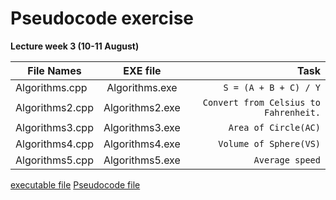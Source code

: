 # Pseudocode exercise

**Lecture week 3 (10-11 August)**

| File Names        | EXE file           | Task  |
| ----------------- |:------------------:| -----:|
|Algorithms.cpp     | Algorithms.exe | `S = (A + B + C) / Y` |
| Algorithms2.cpp    | Algorithms2.exe | `Convert from Celsius to Fahrenheit.`|
| Algorithms3.cpp    | Algorithms3.exe    | `Area of Circle(AC)`|
| Algorithms4.cpp    | Algorithms4.exe |`Volume of Sphere(VS)` |
| Algorithms5.cpp    | Algorithms5.exe    |` Average speed` |

[executable file](https://github.com/mhrk04/INTRODUCTION-TO-PROGRAMMING-IED11703/tree/main/20220811/EXE)
[Pseudocode file](https://github.com/mhrk04/INTRODUCTION-TO-PROGRAMMING-IED11703/blob/main/20220811/Pseudocode.pdf)